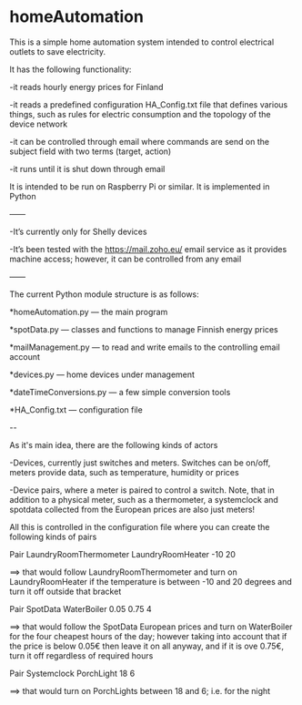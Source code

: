 # homeAutomation
This is a simple home automation system intended to control electrical outlets to save electricity.

It has the following functionality:

-it reads hourly energy prices for Finland

-it reads a predefined configuration HA_Config.txt file that defines various things, such as rules for electric consumption and the topology of the device network

-it can be controlled through email where commands are send on the subject field with two terms (target, action)

-it runs until it is shut down through email

It is intended to be run on Raspberry Pi or similar. It is implemented in Python

——

-It’s currently only for Shelly devices

-It’s been tested with the https://mail.zoho.eu/ email service as it provides machine access; however, it can be controlled from any email

——

The current Python module structure is as follows:

*homeAutomation.py — the main program

*spotData.py — classes and functions to manage Finnish energy prices

*mailManagement.py — to read and write emails to the controlling email account

*devices.py — home devices under management

*dateTimeConversions.py — a few simple conversion tools

*HA_Config.txt — configuration file

--

As it's main idea, there are the following kinds of actors

-Devices, currently just switches and meters. Switches can be on/off, meters provide data, such as temperature, humidity or prices

-Device pairs, where a meter is paired to control a switch. Note, that in addition to a physical meter, such as a thermometer, a systemclock and spotdata collected from the European prices are also just meters!

All this is controlled in the configuration file where you can create the following kinds of pairs

Pair LaundryRoomThermometer LaundryRoomHeater -10 20

==> that would follow LaundryRoomThermometer and turn on LaundryRoomHeater if the temperature is between -10 and 20 degrees and turn it off outside that bracket

Pair SpotData WaterBoiler 0.05 0.75 4

==> that would follow the SpotData European prices and turn on WaterBoiler for the four cheapest hours of the day; however taking into account that if the price is below 0.05€ then leave it on all anyway, and if it is ove 0.75€, turn it off regardless of required hours

Pair Systemclock PorchLight 18 6

==> that would turn on PorchLights between 18 and 6; i.e. for the night